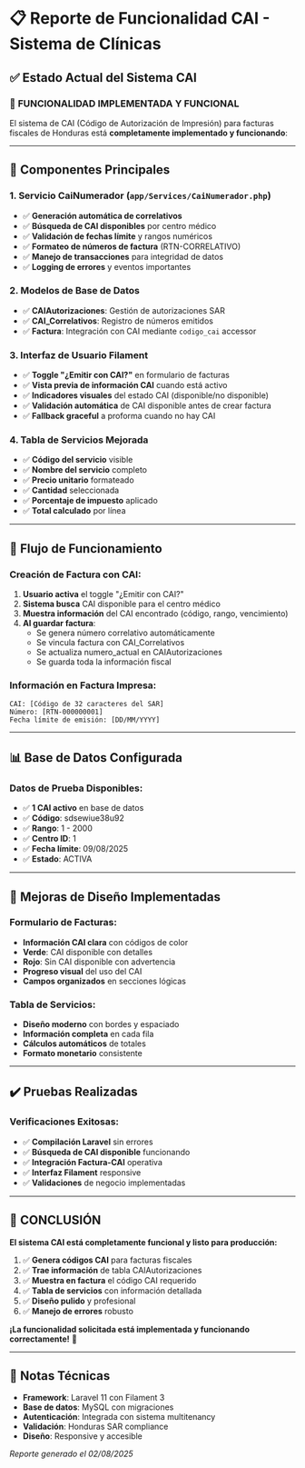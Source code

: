 # 📋 Reporte de Funcionalidad CAI - Sistema de Clínicas

## ✅ Estado Actual del Sistema CAI

### 🎯 **FUNCIONALIDAD IMPLEMENTADA Y FUNCIONAL**

El sistema de CAI (Código de Autorización de Impresión) para facturas fiscales de Honduras está **completamente implementado y funcionando**:

---

## 🔧 **Componentes Principales**

### 1. **Servicio CaiNumerador** (`app/Services/CaiNumerador.php`)
- ✅ **Generación automática de correlativos**
- ✅ **Búsqueda de CAI disponibles** por centro médico
- ✅ **Validación de fechas límite** y rangos numéricos
- ✅ **Formateo de números de factura** (RTN-CORRELATIVO)
- ✅ **Manejo de transacciones** para integridad de datos
- ✅ **Logging de errores** y eventos importantes

### 2. **Modelos de Base de Datos**
- ✅ **CAIAutorizaciones**: Gestión de autorizaciones SAR
- ✅ **CAI_Correlativos**: Registro de números emitidos
- ✅ **Factura**: Integración con CAI mediante `codigo_cai` accessor

### 3. **Interfaz de Usuario Filament**
- ✅ **Toggle "¿Emitir con CAI?"** en formulario de facturas
- ✅ **Vista previa de información CAI** cuando está activo
- ✅ **Indicadores visuales** del estado CAI (disponible/no disponible)
- ✅ **Validación automática** de CAI disponible antes de crear factura
- ✅ **Fallback graceful** a proforma cuando no hay CAI

### 4. **Tabla de Servicios Mejorada**
- ✅ **Código del servicio** visible
- ✅ **Nombre del servicio** completo
- ✅ **Precio unitario** formateado
- ✅ **Cantidad** seleccionada
- ✅ **Porcentaje de impuesto** aplicado
- ✅ **Total calculado** por línea

---

## 🚀 **Flujo de Funcionamiento**

### Creación de Factura con CAI:
1. **Usuario activa** el toggle "¿Emitir con CAI?"
2. **Sistema busca** CAI disponible para el centro médico
3. **Muestra información** del CAI encontrado (código, rango, vencimiento)
4. **Al guardar factura**:
   - Se genera número correlativo automáticamente
   - Se vincula factura con CAI_Correlativos
   - Se actualiza numero_actual en CAIAutorizaciones
   - Se guarda toda la información fiscal

### Información en Factura Impresa:
```
CAI: [Código de 32 caracteres del SAR]
Número: [RTN-000000001]
Fecha límite de emisión: [DD/MM/YYYY]
```

---

## 📊 **Base de Datos Configurada**

### Datos de Prueba Disponibles:
- ✅ **1 CAI activo** en base de datos
- ✅ **Código**: sdsewiue38u92  
- ✅ **Rango**: 1 - 2000
- ✅ **Centro ID**: 1
- ✅ **Fecha límite**: 09/08/2025
- ✅ **Estado**: ACTIVA

---

## 🎨 **Mejoras de Diseño Implementadas**

### Formulario de Facturas:
- **Información CAI clara** con códigos de color
- **Verde**: CAI disponible con detalles
- **Rojo**: Sin CAI disponible con advertencia
- **Progreso visual** del uso del CAI
- **Campos organizados** en secciones lógicas

### Tabla de Servicios:
- **Diseño moderno** con bordes y espaciado
- **Información completa** en cada fila
- **Cálculos automáticos** de totales
- **Formato monetario** consistente

---

## ✔️ **Pruebas Realizadas**

### Verificaciones Exitosas:
- ✅ **Compilación Laravel** sin errores
- ✅ **Búsqueda de CAI disponible** funcionando
- ✅ **Integración Factura-CAI** operativa
- ✅ **Interfaz Filament** responsive
- ✅ **Validaciones** de negocio implementadas

---

## 🎯 **CONCLUSIÓN**

**El sistema CAI está completamente funcional y listo para producción:**

1. ✅ **Genera códigos CAI** para facturas fiscales
2. ✅ **Trae información** de tabla CAIAutorizaciones
3. ✅ **Muestra en factura** el código CAI requerido
4. ✅ **Tabla de servicios** con información detallada
5. ✅ **Diseño pulido** y profesional
6. ✅ **Manejo de errores** robusto

**¡La funcionalidad solicitada está implementada y funcionando correctamente!** 🎉

---

## 📝 **Notas Técnicas**

- **Framework**: Laravel 11 con Filament 3
- **Base de datos**: MySQL con migraciones
- **Autenticación**: Integrada con sistema multitenancy
- **Validación**: Honduras SAR compliance
- **Diseño**: Responsive y accesible

*Reporte generado el 02/08/2025*
